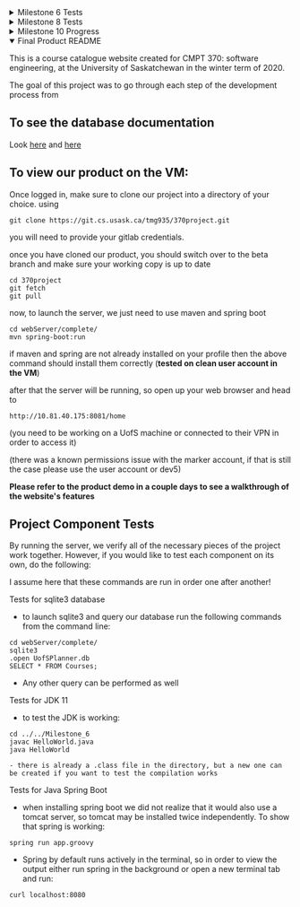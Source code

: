 <details>
<summary>Milestone 6 Tests</summary>
All tests assume files are in working directory and testing environment is within the VM (Milestone_6/ of the repository)  

Tests for sqlite3 database
  - to launch sqlite3 and query our database run the following commands from the command line:
```
sqlite3
.open UofSPlanner.db
SELECT * FROM Courses;
```
  - Any other query can be performed as well

Tests for JDK 11
  - to test the JDK is working:
```
    $ javac HelloWorld.java
    $ java HelloWorld
```
    - there is already a .class file in the directory, but a new one can be created if you want to test the compilation works


Tests for Java Spring Boot

  - Spring had to be installed for each user, as permission was denied to install it in usr/local/bin. And also we were unable to access the marker's profile to install for that user as well.
  - So if spring does not work within the marker profile, install it with these lines:
```
    $ curl -s "https://get.sdkman.io" | bash  
    $ source "$HOME/.sdkman/bin/sdkman-init.sh"  
    $ sdk install springboot  
```
  - when installing spring boot we did not realize that it would also use a tomcat server, so tomcat may be installed twice independently. To show that spring is working:
```
    $ spring run app.groovy
```
  - Spring by default runs actively in the terminal unlike tomcat which ran in the background, so in order to view the output either run spring in the background or open a new terminal tab and run:
```
    $ curl localhost:8080
```
  - Also by default spring will start it's server on the same port as tomcat, so make sure to stop the tomcat server first before launching this one




Tests For JDBC
  - Navigate to "connect" directory first
  - Run the following command to select the "CourseCode" column from the "Courses" table:

    $ java -cp .:.sqlite-jdbc-3.30.1.jar net.sqlitetest.TestQuery

  - Currently not working, but connection to database is fine

</details>

<details>
<summary>Milestone 8 Tests</summary>

 ## Website tests

we don't have access to the marker's profile so there may be some setup required
first.
Hopefully maven is installed for the marker profile, test it with  
`mvn -version`

if it isn't:
`sudo apt-get install maven`

after that installs, spring boot should be on the system already:
(assuming your working from your home directory)
```
cd 370project
git fetch
git checkout alpha
git pull
```
This will get you up to date with our repository
```
cd webServer/complete
mvn spring-boot:run
```
This will launch the server on port 8081, it can be view in the browser at:
`http://10.81.40.175:8081/`
as long as your on a Usask machine or using the VPN

On the website you can navigate through the basic pages of our website.
I have created some stubs for any information that requires data from the
backend. Please refer to our storyboards for some of the functionality!

 ## Database tests


```
cd 370project/webServer/complete/src/main/query
(or from wherever you are to the end directory)
sqlite3
.open UofSPlanner.db
.tables
Courses             Degrees             TestFavouriteList
CreditConflicts     Prerequisites       Users
DegreeRequirements  TestCompletedList   test

.read db_upkeep/counCheck.sql
Should return:
360, number of distinct rows in Courses table
330, number of distinct rows in DegreeRequirements table
121, number of distinct rows in Credit Conflicts table
Should have 4 undergraduate degrees for computer science listedS
```

- Prerequisistes table is being reworked

 ## JDBC Tests
 again, working from you home directory
 ```
 cd 370project/webServer/complete/src/main/query
 ```
 there you can find a .txt file with a sample query fo the database
 running it:
 ```
 java -classpath sqlite-jdbc-3.8.11.2.jar db_query/src/db_query/CoursesQuery.java
 ```
 results in every single CMPT course being printed to the console from JDBC

 ## What User Stories did we implement?
 - As Alan Admin, I need a database to hold all of the classes and programs,
 so that the information is accessible for the rest of the application.
 - As Alan Admin, I want to be able to add and remove classes to and from the
 database, so that the catalogue of classes is up to date.

 ## What User stories are partially complete?
 - As Newman I want to see a list of first year CMPT courses so I know what
courses to take this years.
 - As Newman I want to see info about CMPT courses so I know what
the course will cover.
 -As Ember I’d like my favourited classes to show they are on that list when
looking at the course description. (star icon?)

**Right now these user stories have front end stubs, we will be working on
the communication of data to and from the back end**


</details>

<details>
<summary>Milestone 10 Progress</summary>

## To view our product progress on the vm:
Once logged in, make sure to clone our project into a directory of your choice.
using
```
git clone https://git.cs.usask.ca/tmg935/370project.git
```
you will need to provide your gitlab credentials.

once you have cloned our product, you should switch over to the beta branch
and make sure your working copy is up to date
```
cd 370project
git fetch
git checkout beta
```
now, to launch the server, we just need to use maven and spring boot
```
cd webServer/complete/
mvn spring-boot:run
```

if maven and spring are not already installed on your profile then the above
command should install them correctly (tested on clean user account in the VM)

after that the server will be running, so open up your web browser and head to
```
http://10.81.40.175:8081/home
```
(you need to be working on a UofS machine or connected to their VPN in order
to access it)


</details>

<details open>
<summary>Final Product README</summary>

This is a course catalogue website created for CMPT 370: software engineering,
at the University of Saskatchewan in the winter term of 2020.

The goal of this project was to go through each step of the development process
from

## To see the database documentation
Look [here](Development_Process/DB_README.pdf) and [here](Development_Process/UofSPlannerDB_Documentation.pdf)

## To view our product  on the VM:
Once logged in, make sure to clone our project into a directory of your choice.
using
```
git clone https://git.cs.usask.ca/tmg935/370project.git
```
you will need to provide your gitlab credentials.

once you have cloned our product, you should switch over to the beta branch
and make sure your working copy is up to date
```
cd 370project
git fetch
git pull
```
now, to launch the server, we just need to use maven and spring boot
```
cd webServer/complete/
mvn spring-boot:run
```

if maven and spring are not already installed on your profile then the above
command should install them correctly (**tested on clean user account in the VM**)

after that the server will be running, so open up your web browser and head to
```
http://10.81.40.175:8081/home
```
(you need to be working on a UofS machine or connected to their VPN in order
to access it)

(there was a known permissions issue with the marker account, if that is still
the case please use the user account or dev5)

**Please refer to the product demo in a couple days to see a walkthrough of the website's features**

## Project Component Tests
By running the server, we verify all of the necessary pieces of the project
work together. However, if you would like to test each component on its own,
do the following:

I assume here that these commands are run in order one after another!

Tests for sqlite3 database
  - to launch sqlite3 and query our database run the following commands from the command line:
```
cd webServer/complete/
sqlite3
.open UofSPlanner.db
SELECT * FROM Courses;
```
  - Any other query can be performed as well

Tests for JDK 11
  - to test the JDK is working:
```
cd ../../Milestone_6
javac HelloWorld.java
java HelloWorld
```
    - there is already a .class file in the directory, but a new one can be created if you want to test the compilation works

Tests for Java Spring Boot

  - when installing spring boot we did not realize that it would also use a tomcat server, so tomcat may be installed twice independently. To show that spring is working:
```
spring run app.groovy
```
  - Spring by default runs actively in the terminal, so in order to view the output either run spring in the background or open a new terminal tab and run:
```
curl localhost:8080
```    

</details>
